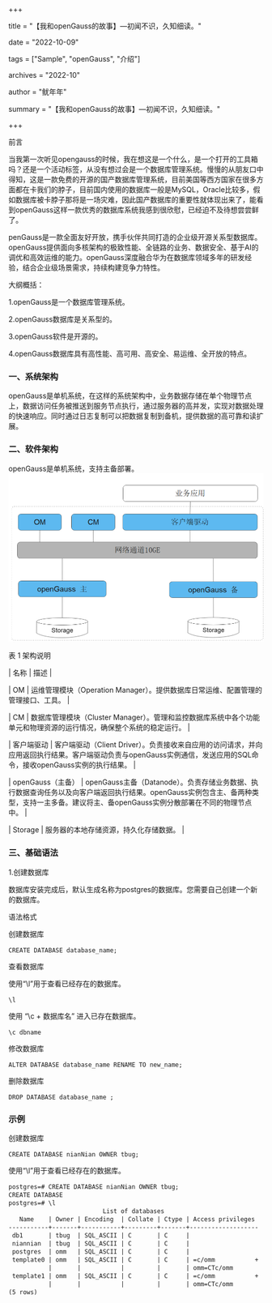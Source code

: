 +++

title = "【我和openGauss的故事】—初闻不识，久知细读。"

date = "2022-10-09"

tags = ["Sample", "openGauss", "介绍"]

archives = "2022-10"

author = "鱿年年"

summary = "【我和openGauss的故事】—初闻不识，久知细读。"

+++

前言

当我第一次听见opengauss的时候，我在想这是一个什么，是一个打开的工具箱吗？还是一个活动标签，从没有想过会是一个数据库管理系统。慢慢的从朋友口中得知，这是一款免费的开源的国产数据库管理系统，目前美国等西方国家在很多方面都在卡我们的脖子，目前国内使用的数据库一般是MySQL，Oracle比较多，假如数据库被卡脖子那将是一场灾难，因此国产数据库的重要性就体现出来了，能看到openGauss这样一款优秀的数据库系统我感到很欣慰，已经迫不及待想尝尝鲜了。

penGauss是一款全面友好开放，携手伙伴共同打造的企业级开源关系型数据库。openGauss提供面向多核架构的极致性能、全链路的业务、数据安全、基于AI的调优和高效运维的能力。openGauss深度融合华为在数据库领域多年的研发经验，结合企业级场景需求，持续构建竞争力特性。

大纲概括：

1.openGauss是一个数据库管理系统。

2.openGauss数据库是关系型的。

3.openGauss软件是开源的。

4.openGauss数据库具有高性能、高可用、高安全、易运维、全开放的特点。

### 一、系统架构

openGauss是单机系统，在这样的系统架构中，业务数据存储在单个物理节点上，数据访问任务被推送到服务节点执行，通过服务器的高并发，实现对数据处理的快速响应。同时通过日志复制可以把数据复制到备机，提供数据的高可靠和读扩展。

### 二、软件架构

openGauss是单机系统，支持主备部署。
![输入图片说明](../../../../%E5%BE%AE%E4%BF%A1%E6%88%AA%E5%9B%BE_20221009220109.png)

表 1 架构说明

| 名称  | 描述  |

| OM  |  运维管理模块（Operation Manager）。提供数据库日常运维、配置管理的管理接口、工具。 |

| CM  |  数据库管理模块（Cluster Manager）。管理和监控数据库系统中各个功能单元和物理资源的运行情况，确保整个系统的稳定运行。 |

| 客户端驱动  | 客户端驱动（Client Driver）。负责接收来自应用的访问请求，并向应用返回执行结果。客户端驱动负责与openGauss实例通信，发送应用的SQL命令，接收openGauss实例的执行结果。  |

| openGauss（主备） | openGauss主备（Datanode）。负责存储业务数据、执行数据查询任务以及向客户端返回执行结果。openGauss实例包含主、备两种类型，支持一主多备。建议将主、备openGauss实例分散部署在不同的物理节点中。  |

| Storage  |  服务器的本地存储资源，持久化存储数据。 |

### 三、基础语法

1.创建数据库

数据库安装完成后，默认生成名称为postgres的数据库。您需要自己创建一个新的数据库。

语法格式

创建数据库

```
CREATE DATABASE database_name;
```
查看数据库

使用“\l”用于查看已经存在的数据库。

```
\l
```
使用 “\c + 数据库名” 进入已存在数据库。

```
\c dbname
```
修改数据库

```
ALTER DATABASE database_name RENAME TO new_name;
```
删除数据库

```
DROP DATABASE database_name ;
```
### 示例

创建数据库

```
CREATE DATABASE nianNian OWNER tbug;
```
使用“\l”用于查看已经存在的数据库。


```
postgres=# CREATE DATABASE nianNian OWNER tbug;
CREATE DATABASE
postgres=# \l
                          List of databases
   Name    | Owner | Encoding  | Collate | Ctype | Access privileges 
-----------+-------+-----------+---------+-------+-------------------
 db1       | tbug  | SQL_ASCII | C       | C     | 
 niannian  | tbug  | SQL_ASCII | C       | C     | 
 postgres  | omm   | SQL_ASCII | C       | C     | 
 template0 | omm   | SQL_ASCII | C       | C     | =c/omm           +
           |       |           |         |       | omm=CTc/omm
 template1 | omm   | SQL_ASCII | C       | C     | =c/omm           +
           |       |           |         |       | omm=CTc/omm
(5 rows)

```

